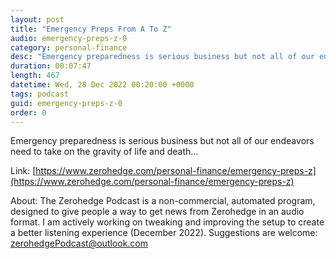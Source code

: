 ```yaml
---
layout: post
title: "Emergency Preps From A To Z"
audio: emergency-preps-z-0
category: personal-finance
desc: "Emergency preparedness is serious business but not all of our endeavors need to take on the gravity of life and death..."
duration: 00:07:47
length: 467
datetime: Wed, 28 Dec 2022 00:20:00 +0000
tags: podcast
guid: emergency-preps-z-0
order: 0
---
```

Emergency preparedness is serious business but not all of our endeavors need to take on the gravity of life and death...

Link: [https://www.zerohedge.com/personal-finance/emergency-preps-z](https://www.zerohedge.com/personal-finance/emergency-preps-z)

About: The Zerohedge Podcast is a non-commercial, automated program, designed to give people a way to get news from Zerohedge in an audio format.  I am actively working on tweaking and improving the setup to create a better listening experience (December 2022).  Suggestions are welcome: [zerohedgePodcast@outlook.com](mailto:zerohedgePodcast@outlook.com)